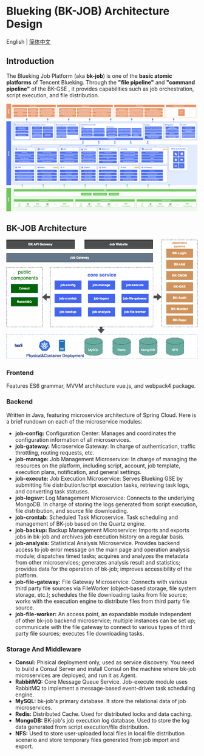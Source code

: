 # Blueking (BK-JOB) Architecture Design

English | [简体中文](architecture.md)

## Introduction
The Blueking Job Platform (aka  **bk-job**) is one of the **basic atomic platforms** of Tencent Blueking. Through the **"file pipeline"** and **"command pipeline"** of the BK-GSE , it provides capabilities such as  job orchestration, script execution, and file distribution.


![BluekingArchitecture](../resource/img/bk_architecture_en.png)


## BK-JOB Architecture

![Architecture](../resource/img/architecture_en.png)


### Frontend

  Features ES6 grammar, MVVM architecture vue.js, and webpack4 package.

### Backend

Written in Java, featuring microservice architecture of Spring Cloud. Here is a brief rundown on each of the microservice modules:

  - **job-config:** Configuration Center: Manages and coordinates the configuration information of all microservices.
  - **job-gateway:** Microservice Gateway: In charge of authentication, traffic throttling, routing requests, etc.
  - **job-manage:** Job Management Microservice: In charge of managing the resources on the platform, including script, account, job template, execution plans, notification, and general settings.
  - **job-execute:** Job Execution Microservice: Serves Blueking GSE by submitting file distribution/script execution tasks, retrieving task logs, and converting task statuses.
  - **job-logsvr:** Log Management Microservice: Connects to the underlying MongoDB. In charge of storing the logs generated from script execution, file distribution, and source file downloading.
  - **job-crontab:** Scheduled Task Microservice. Task scheduling and management of BK-job based on the Quartz engine.
  - **job-backup:** Backup Management Microservice: Imports and exports jobs in bk-job and archives job execution history on a regular basis.
  - **job-analysis:** Statistical Analysis Microservice. Provides backend access to job error message on the main page and operation analysis module; dispatches timed tasks; acquires and analyzes the metadata from other microservices; generates analysis result and statistics; provides data for the operation of bk-job; improves accessibility of the platform.
  - **job-file-gateway:** File Gateway Microservice: Connects with various third party file sources via FileWorker (object-based storage, file system storage, etc.); schedules the file downloading tasks from file source; works with the execution engine to distribute files from third party file source.
  - **job-file-worker:** An access point, an expandable module independent of other bk-job backend microservice; multiple instances can be set up; communicate with the file gateway to connect to various types of third party file sources; executes file downloading tasks.

### Storage And Middleware

  - **Consul:** Phisical deployment only, used as service discovery. You need to build a Consul Server and install Consul on the machine where bk-job microservices are deployed, and run it as Agent.
  - **RabbitMQ:** Core Message Queue Service. Job-execute module uses RabbitMQ to implement a message-based event-driven task scheduling engine.
  - **MySQL:** bk-job's primary database. It store the relational data of job microservices.
  - **Redis:** Distributed Cache. Used for distributed locks and data caching.
  - **MongoDB:**  BK-job's job execution log database. Used to store the log data generated from script execution/file distribution.
  - **NFS:** Used to store user-uploaded local files in local file distribution scenario and store temporary files generated from job import and export.

